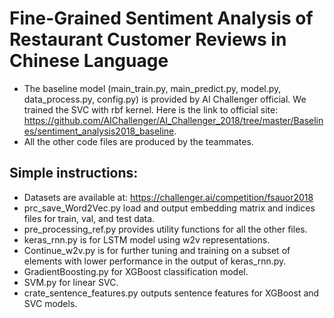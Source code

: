 
Fine-Grained Sentiment Analysis of Restaurant Customer Reviews in Chinese Language
=========================================

* The baseline model (main_train.py, main_predict.py, model.py, data_process.py, config.py) is provided by AI Challenger official. We trained the SVC with rbf kernel. Here is the link to official site: https://github.com/AIChallenger/AI_Challenger_2018/tree/master/Baselines/sentiment_analysis2018_baseline.
* All the other code files are produced by the teammates.

Simple instructions:
---
* Datasets are available at: https://challenger.ai/competition/fsauor2018
* prc_save_Word2Vec.py load and output embedding matrix and indices files for train, val, and test data.
* pre_processing_ref.py provides utility functions for all the other files.
* keras_rnn.py is for LSTM model using w2v representations.
* Continue_w2v.py is for further tuning and training on a subset of elements with lower performance in the output of keras_rnn.py.
* GradientBoosting.py for XGBoost classification model.
* SVM.py for linear SVC.
* crate_sentence_features.py outputs sentence features for XGBoost and SVC models.

